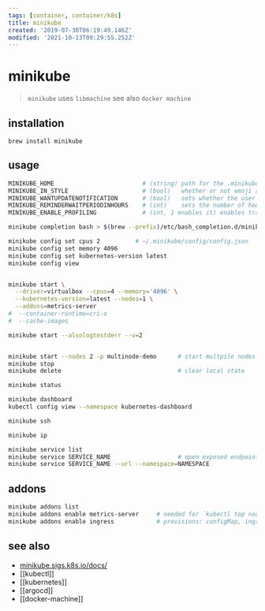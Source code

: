 ```yaml
---
tags: [container, container/k8s]
title: minikube
created: '2019-07-30T06:19:49.146Z'
modified: '2021-10-13T09:29:55.252Z'
---
```


# minikube

> `minikube` uses `libmachine` see also `docker machine`

## installation

`brew install minikube`

## usage

```sh
MINIKUBE_HOME                         # (string) path for the .minikube dir used for state/configuration
MINIKUBE_IN_STYLE                     # (bool)   whether or not emoji and colors should appear in minikube
MINIKUBE_WANTUPDATENOTIFICATION       # (bool)   sets whether the user wants an update notification for new minikube versions
MINIKUBE_REMINDERWAITPERIODINHOURS    # (int)    sets the number of hours to check for an update notification
MINIKUBE_ENABLE_PROFILING             # (int, 1 enables it) enables trace profiling to be generated for minikube
```

```sh
minikube completion bash > $(brew --prefix)/etc/bash_completion.d/minikube

minikube config set cpus 2          # ~/.minikube/config/config.json
minikube config set memory 4096
minikube config set kubernetes-version latest
minikube config view


minikube start \
  --driver=virtualbox --cpus=4 --memory='4096' \
  --kubernetes-version=latest --nodes=1 \
  --addons=metrics-server
#  --container-runtime=cri-o
#  --cache-images

minikube start --alsologtostderr --v=2


minikube start --nodes 2 -p multinode-demo      # start multpile nodes
minikube stop
minikube delete                                 # clear local state

minikube status

minikube dashboard
kubectl config view --namespace kubernetes-dashboard

minikube ssh

minikube ip

minikube service list
minikube service SERVICE_NAME                   # open exposed endpoint in browser
minikube service SERVICE_NAME --url --namespace=NAMESPACE
```

## addons

```sh
minikube addons list
minikube addons enable metrics-server     # needed for `kubectl top node`
minikube addons enable ingress            # provisions: configMap, ingress-controller and service (exposes default nginx-pod; handles unmapped requests)
```

## see also

- [minikube.sigs.k8s.io/docs/](https://minikube.sigs.k8s.io/docs/)
- [[kubectl]]
- [[kubernetes]]
- [[argocd]]
- [[docker-machine]]
